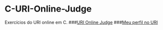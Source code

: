 # C-URI-Online-Judge
 Exercícios do URI online em C.
###[URI Online Judge](https://www.urionlinejudge.com.br)
###[Meu perfil no URI](https://www.urionlinejudge.com.br/judge/pt/profile/479428)
